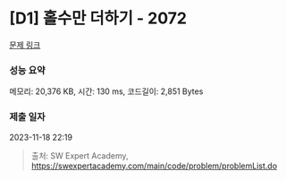 # [D1] 홀수만 더하기 - 2072 

[문제 링크](https://swexpertacademy.com/main/code/problem/problemDetail.do?contestProbId=AV5QSEhaA5sDFAUq) 

### 성능 요약

메모리: 20,376 KB, 시간: 130 ms, 코드길이: 2,851 Bytes

### 제출 일자

2023-11-18 22:19



> 출처: SW Expert Academy, https://swexpertacademy.com/main/code/problem/problemList.do